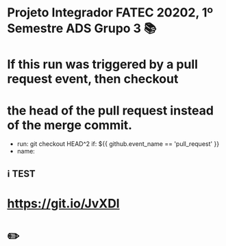 # Projeto Integrador FATEC 20202, 1º Semestre ADS Grupo 3 📚


# If this run was triggered by a pull request event, then checkout
# the head of the pull request instead of the merge commit.
- run: git checkout HEAD^2
if: ${{ github.event_name == 'pull_request' }}
- name: 

## ℹ️ TEST

#  https://git.io/JvXDl

# ✏️



